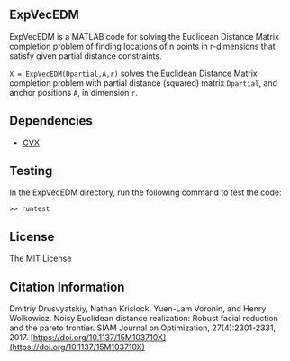 ## ExpVecEDM

ExpVecEDM is a MATLAB code for solving the Euclidean Distance Matrix completion
problem of finding locations of n points in r-dimensions that satisfy given
partial distance constraints.

`X = ExpVecEDM(Dpartial,A,r)` solves the Euclidean Distance Matrix completion
problem with partial distance (squared) matrix `Dpartial`, and anchor positions
`A`, in dimension `r`.

## Dependencies

- [CVX](http://cvxr.com/cvx/)

## Testing

In the ExpVecEDM directory, run the following command to test the code:

```
>> runtest
```

## License

The MIT License

## Citation Information

Dmitriy Drusvyatskiy, Nathan Krislock, Yuen-Lam Voronin, and Henry Wolkowicz.
Noisy Euclidean distance realization: Robust facial reduction and the pareto
frontier. SIAM Journal on Optimization, 27(4):2301-2331, 2017.
[https://doi.org/10.1137/15M103710X](https://doi.org/10.1137/15M103710X)


